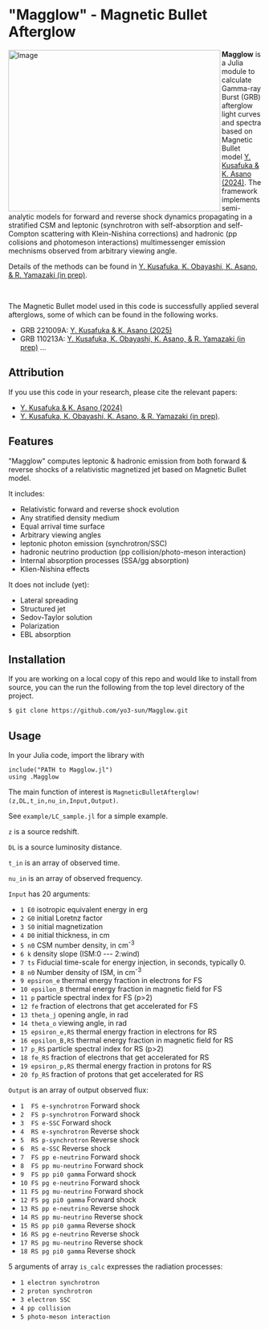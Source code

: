 # "Magglow" - Magnetic Bullet Afterglow 

<img align="left" width="422" height="321" alt="Image" src="https://github.com/user-attachments/assets/d63eb294-e4f5-47cd-b972-8359382bf4f8" />

**Magglow** is a Julia module to calculate Gamma-ray Burst (GRB) afterglow light curves and spectra based on Magnetic Bullet model [Y. Kusafuka & K. Asano (2024)](https://ui.adsabs.harvard.edu/abs/2025MNRAS.536.1822K/abstract). 
The framework implements semi-analytic models for forward and reverse shock dynamics propagating in a stratified CSM and leptonic (synchrotron with self-absorption and self-Compton scattering with Klein-Nishina corrections) and hadronic (pp colisions and photomeson interactions) multimessenger emission mechnisms observed from arbitrary viewing angle.

Details of the methods can be found in [Y. Kusafuka, K. Obayashi, K. Asano, & R. Yamazaki (in prep)](). 
<!-- This code is under active development.  -->

<!-- Documentation is available at <https://afterglowpy.readthedocs.io/> -->

<br clear="left"/>

The Magnetic Bullet model used in this code is successfully applied several afterglows, some of which can be found in the following works. 
 - GRB 221009A: [Y. Kusafuka & K. Asano (2025)](https://ui.adsabs.harvard.edu/abs/2025arXiv250201437K/abstract)
 - GRB 110213A: [Y. Kusafuka, K. Obayashi, K. Asano, & R. Yamazaki (in prep)]() ...
 <!-- - GRB 080710A: [K. Obayashi, Y. Kusafuka, Y. Sudo, K. Asano, & R. Yamazaki (2025)]() ... -->

## Attribution

If you use this code in your research, please cite the relevant papers:
- [Y. Kusafuka & K. Asano (2024)](https://ui.adsabs.harvard.edu/abs/2025MNRAS.536.1822K/abstract)
- [Y. Kusafuka, K. Obayashi, K. Asano, & R. Yamazaki (in prep)]().

## Features

"Magglow" computes leptonic & hadronic emission from both forward & reverse shocks of a relativistic magnetized jet based on Magnetic Bullet model.  

It includes:
- Relativistic forward and reverse shock evolution 
- Any stratified density medium
- Equal arrival time surface
- Arbitrary viewing angles
- leptonic photon emission (synchrotron/SSC) 
- hadronic neutrino production (pp collision/photo-meson interaction)
- Internal absorption processes (SSA/gg absorption)
- Klien-Nishina effects

It does not include (yet):
- Lateral spreading
- Structured jet
- Sedov-Taylor solution
- Polarization
- EBL absorption
<!-- - Gravitational lensing -->

## Installation


If you are working on a local copy of this repo and would like to install from source, you can the run the following from the top level directory of the project.
```bash
$ git clone https://github.com/yo3-sun/Magglow.git
```

## Usage

In your Julia code, import the library with 
```
include("PATH to Magglow.jl")
using .Magglow  
```

The main function of interest is `MagneticBulletAfterglow!(z,DL,t_in,nu_in,Input,Output)`. 

See `example/LC_sample.jl` for a simple example.

`z` is a source redshift.

`DL` is a source luminosity distance. 

`t_in` is an array of observed time.  

`nu_in` is an array of observed frequency.

`Input` has 20 arguments:
- `1 E0`       isotropic equivalent energy in erg
- `2 G0` initial Loretnz factor 
- `3 S0` initial magnetization 
- `4 D0` initial thickness, in cm
- `5 n0` CSM number density, in cm<sup>-3</sup>
- `6 k`  density slope (ISM:0 --- 2:wind)
- `7 ts` Fiducial time-scale for energy injection, in seconds, typically 0.
- `8 n0` Number density of ISM, in cm<sup>-3</sup>
- `9 epsiron_e` thermal energy fraction in electrons for FS
- `10 epsilon_B` thermal energy fraction in magnetic field for FS
- `11 p` particle spectral index for FS (p>2)
- `12 fe` fraction of electrons that get accelerated for FS
- `13 theta_j` opening angle, in rad
- `14 theta_o` viewing angle, in rad
- `15 epsiron_e,RS` thermal energy fraction in electrons for RS
- `16 epsilon_B,RS` thermal energy fraction in magnetic field for RS
- `17 p_RS` particle spectral index for RS (p>2)
- `18 fe_RS` fraction of electrons that get accelerated for RS
- `19 epsiron_p,RS` thermal energy fraction in protons for RS
- `20 fp_RS` fraction of protons that get accelerated for RS

`Output` is an array of output observed flux:
- `1  FS e-synchrotron`    Forward shock
- `2  FS p-synchrotron`    Forward shock
- `3  FS e-SSC`            Forward shock
- `4  RS e-synchrotron`    Reverse shock
- `5  RS p-synchrotron`    Reverse shock
- `6  RS e-SSC`            Reverse shock
- `7  FS pp e-neutrino`    Forward shock
- `8  FS pp mu-neutrino`   Forward shock
- `9  FS pp pi0 gamma`     Forward shock
- `10 FS pg e-neutrino`   Forward shock
- `11 FS pg mu-neutrino`  Forward shock
- `12 FS pg pi0 gamma`    Forward shock
- `13 RS pp e-neutrino`   Reverse shock
- `14 RS pp mu-neutrino`  Reverse shock
- `15 RS pp pi0 gamma`    Reverse shock
- `16 RS pg e-neutrino`   Reverse shock
- `17 RS pg mu-neutrino`  Reverse shock
- `18 RS pg pi0 gamma`    Reverse shock

5 arguments of array `is_calc` expresses the radiation processes: 
- `1 electron synchrotron`
- `2 proton synchrotron`
- `3 electron SSC`
- `4 pp collision`
- `5 photo-meson interaction`
